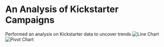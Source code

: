 # An Analysis of Kickstarter Campaigns
Performed an analysis on Kickstarter data to uncover trends
![Line Chart](Line_Chart.png)
![Pivot Chart](/Desktop/Data_Analysis_Bootcamp/Crowdfunding_Analysis/Pivot_Chart.png)

